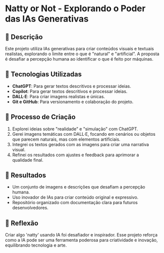 # Natty or Not - Explorando o Poder das IAs Generativas

## 📒 Descrição
Este projeto utiliza IAs generativas para criar conteúdos visuais e textuais realistas, explorando o limite entre o que é "natural" e "artificial". A proposta é desafiar a percepção humana ao identificar o que é feito por máquinas.

## 🤖 Tecnologias Utilizadas
- **ChatGPT**: Para gerar textos descritivos e processar ideias.
- **Copilot**: Para gerar textos descritivos e processar ideias.
- **DALL·E**: Para criar imagens realistas e únicas.
- **Git e GitHub**: Para versionamento e colaboração do projeto.

## 🧐 Processo de Criação
1. Explorei ideias sobre "realidade" e "simulação" com ChatGPT.
2. Gerei imagens temáticas com DALL·E, focando em cenários ou objetos que parecem naturais, mas com elementos artificiais.
3. Integrei os textos gerados com as imagens para criar uma narrativa visual.
4. Refinei os resultados com ajustes e feedback para aprimorar a qualidade final.

## 🚀 Resultados
- Um conjunto de imagens e descrições que desafiam a percepção humana.
- Uso inovador de IAs para criar conteúdo original e expressivo.
- Repositório organizado com documentação clara para futuros desenvolvedores.

## 💭 Reflexão
Criar algo 'natty' usando IA foi desafiador e inspirador. Esse projeto reforça como a IA pode ser uma ferramenta poderosa para criatividade e inovação, equilibrando tecnologia e arte.

